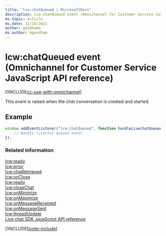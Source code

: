 ```yaml
---
title: "lcw:chatQueued | MicrosoftDocs"
description: lcw chatQueued event (Omnichannel for Customer Service JavaScript API reference)
ms.topic: article
ms.date: 11/10/2021
author: gandhamm
ms.author: mgandham
---
```

# lcw:chatQueued event (Omnichannel for Customer Service JavaScript API reference)

[!INCLUDE[cc-use-with-omnichannel](../../../../includes/cc-use-with-omnichannel.md)]

This event is raised when the chat conversation is created and started. 

## Example

```javascript
window.addEventListener("lcw:chatQueued", function handleLivechatQueuedEvent(){
    // Handle livechat queued event
});
```

### Related information

[lcw:ready](lcw-ready.md)  
[lcw:error](lcw-error.md)  
[lcw:chatRetrieved](lcw-chatRetrieved.md)  
[lcw:onClose](lcw-onclose.md)  
[lcw:ready](lcw-ready.md)  
[lcw:closeChat](lcw-closechat.md)  
[lcw:onMinimize](lcw-onminimize.md)  
[lcw:onMaximize](lcw-onmaximize.md)  
[lcw:onMessageReceived](lcw-onmessagereceived.md)  
[lcw:onMessageSent](lcw-onmessagesent.md)  
[lcw:threadUpdate](lcw-threadUpdate.md)   
[Live chat SDK JavaScript API reference](../../omnichannel-reference.md)


[!INCLUDE[footer-include](../../../../includes/footer-banner.md)]
